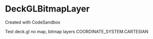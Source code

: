 # DeckGLBitmapLayer
Created with CodeSandbox

Test deck.gl no map, bitmap layers
COORDINATE_SYSTEM.CARTESIAN
